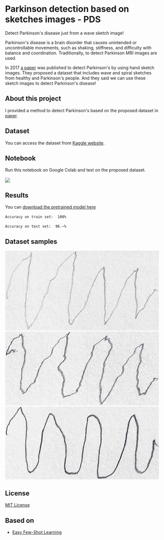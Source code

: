 # Parkinson detection based on sketches images - PDS

Detect Parkinson's disease just from a wave sketch image!

Parkinson's disease is a brain disorder that causes unintended or uncontrollable movements, such as shaking, stiffness, and difficulty with balance and coordination.
Traditionally, to detect Parkinson MRI images are used.

In 2017 [a paper](https://www.frontiersin.org/articles/10.3389/fneur.2017.00435/full) was published to detect Parkinson's by using hand sketch images.
They proposed a dataset that includes wave and spiral sketches from healthy and Parkinson's people. And they said we can use these sketch images to detect Parkinson's disease!


## About this project

I provided a method to detect Parkinson's based on the proposed dataset in [paper](https://www.frontiersin.org/articles/10.3389/fneur.2017.00435/full).


## Dataset
You can access the dataset from [Kaggle website](https://www.kaggle.com/datasets/kmader/parkinsons-drawings).


## Notebook
Run this notebook on Google Colab and test on the proposed dataset.

[<img src="https://colab.research.google.com/assets/colab-badge.svg" align="center">](https://colab.research.google.com/github/mehrdad-dev/PDS/blob/main/notebooks/Parkinson_detection.ipynb)


## Results

You can [download the pretrained model here](https://github.com/mehrdad-dev/PDS/tree/main/model)

`` Accuracy on train set:  100% ``

`` Accuracy on test set:  96.~% ``

## Dataset samples

![Mehrdad Mohammadian](https://raw.githubusercontent.com/mehrdad-dev/PDS/main/assets/1.png)
![Mehrdad Mohammadian](https://raw.githubusercontent.com/mehrdad-dev/PDS/main/assets/2.png)
![Mehrdad Mohammadian](https://raw.githubusercontent.com/mehrdad-dev/PDS/main/assets/3.png)



## License
[MIT License]()


## Based on
- [Easy Few-Shot Learning](https://github.com/sicara/easy-few-shot-learning)
